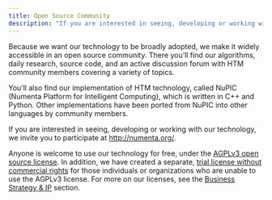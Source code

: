 ```yaml
---
title: Open Source Community
description: "If you are interested in seeing, developing or working with our technology, we invite you to participate at http://numenta.org/"
---
```


[business]: /machine-intelligence-technology/business-strategy-and-ip/
[license]:  /assets/pdf/apps/licensing-guide.pdf
[trial]:    http://numenta.org/licenses/trial/

Because we want our technology to be broadly adopted, we make it widely
accessible in an open source community. There you’ll find our algorithms, daily
research, source code, and an active discussion forum with HTM community members
covering a variety of topics.

You’ll also find our implementation of HTM technology, called NuPIC (Numenta
Platform for Intelligent Computing), which is written in C++ and Python. Other
implementations have been ported from NuPIC into other languages by community
members.

If you are interested in seeing, developing or working with our technology, we
invite you to participate at http://numenta.org/.

Anyone is welcome to use our technology for free, under
the [AGPLv3 open source license][license]. In addition, we have created a
separate, [trial license without commercial rights][trial] for those individuals
or organizations who are unable to use the AGPLv3 license. For more on our
licenses, see the [Business Strategy & IP][business] section.

